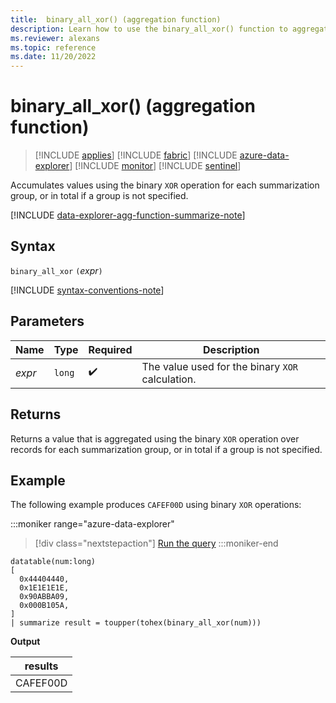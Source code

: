 ```yaml
---
title:  binary_all_xor() (aggregation function)
description: Learn how to use the binary_all_xor() function to aggregate values using the binary XOR operation.
ms.reviewer: alexans
ms.topic: reference
ms.date: 11/20/2022
---
```

# binary_all_xor() (aggregation function)

> [!INCLUDE [applies](../includes/applies-to-version/applies.md)] [!INCLUDE [fabric](../includes/applies-to-version/fabric.md)] [!INCLUDE [azure-data-explorer](../includes/applies-to-version/azure-data-explorer.md)] [!INCLUDE [monitor](../includes/applies-to-version/monitor.md)] [!INCLUDE [sentinel](../includes/applies-to-version/sentinel.md)]

Accumulates values using the binary `XOR` operation for each summarization group, or in total if a group is not specified.

[!INCLUDE [data-explorer-agg-function-summarize-note](../includes/agg-function-summarize-note.md)]

## Syntax

`binary_all_xor` `(`*expr*`)`

[!INCLUDE [syntax-conventions-note](../includes/syntax-conventions-note.md)]

## Parameters

| Name | Type | Required | Description |
|--|--|--|--|
| *expr* | `long` |  :heavy_check_mark: | The value used for the binary `XOR`  calculation. |

## Returns

Returns a value that is aggregated using the binary `XOR` operation over records for each summarization group, or in total if a group is not specified.

## Example

The following example produces `CAFEF00D` using binary `XOR` operations:

:::moniker range="azure-data-explorer"
> [!div class="nextstepaction"]
> <a href="https://dataexplorer.azure.com/clusters/help/databases/Samples?query=H4sIAAAAAAAAA0tJLAHCpJxUjbzSXKuc/Lx0Ta5oLgUFgwoTExMDENYB8wxdIRDCszRwdHJyNLCE8AwMDJwMDUwddbhiuWoUiktzcxOLMqtSFYpSi0tzShRsFUrySwsKUos0SvIzUis0kjLzEosq4xNzcuIr8otA9mpqagIAuXol8IgAAAA=" target="_blank">Run the query</a>
:::moniker-end

```kusto
datatable(num:long)
[
  0x44404440,
  0x1E1E1E1E,
  0x90ABBA09,
  0x000B105A,
]
| summarize result = toupper(tohex(binary_all_xor(num)))
```

**Output**

|results|
|--|
|CAFEF00D|
